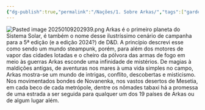 ```yaml
---
{"dg-publish":true,"permalink":"/Nações/1. Sobre Arkas/","tags":["gardenEntry"]}
---
```


![Pasted image 20250109202939.png](/img/user/Pasted%20image%2020250109202939.png)
Arkas é o primeiro planeta do Sistema Solar, é também o nome desse ilustríssimo cenário de campanha para a 5ª edição (e a edição 2024?) de D&D.
A princípio descrevi esse como sendo um mundo steampunk, porém, para além dos motores de vapor das cidades lotadas e o cheiro da pólvora das armas de fogo em meio às guerras Arkas esconde uma infinidade de mistérios. De magias à maldições antigas, de aventuras nos mares à uma vida simples no campo, Arkas mostra-se um mundo de intrigas, conflito, descobertas e misticismo.
Nos movimentados bondes de Novanenka, nos vastos desertos de Mesetia, em cada beco de cada metrópole, dentre os nômades tabaxi há a promessa de uma estrada a ser seguida para qualquer um dos 19 países de Arkas ou de algum lugar além. 